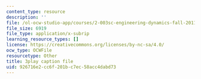 ```yaml
---
content_type: resource
description: ''
file: /ol-ocw-studio-app/courses/2-003sc-engineering-dynamics-fall-2011/926716e2cc6f201bc7ec58acc4dabd73_zlbbbA5Uuu8.srt
file_size: 6919
file_type: application/x-subrip
learning_resource_types: []
license: https://creativecommons.org/licenses/by-nc-sa/4.0/
ocw_type: OCWFile
resourcetype: Other
title: 3play caption file
uid: 926716e2-cc6f-201b-c7ec-58acc4dabd73
---
```

